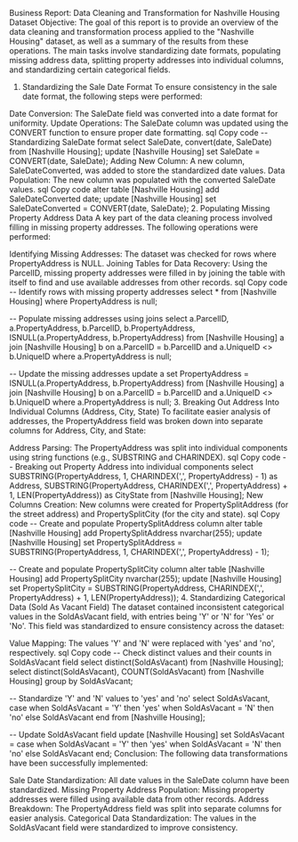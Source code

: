 Business Report: Data Cleaning and Transformation for Nashville Housing Dataset
Objective:
The goal of this report is to provide an overview of the data cleaning and transformation process applied to the "Nashville Housing" dataset, as well as a summary of the results from these operations. The main tasks involve standardizing date formats, populating missing address data, splitting property addresses into individual columns, and standardizing certain categorical fields.

1. Standardizing the Sale Date Format
To ensure consistency in the sale date format, the following steps were performed:

Date Conversion: The SaleDate field was converted into a date format for uniformity.
Update Operations: The SaleDate column was updated using the CONVERT function to ensure proper date formatting.
sql
Copy code
-- Standardizing SaleDate format
select SaleDate, convert(date, SaleDate) from [Nashville Housing];
update [Nashville Housing] set SaleDate = CONVERT(date, SaleDate);
Adding New Column: A new column, SaleDateConverted, was added to store the standardized date values.
Data Population: The new column was populated with the converted SaleDate values.
sql
Copy code
alter table [Nashville Housing] add SaleDateConverted date;
update [Nashville Housing] set SaleDateConverted = CONVERT(date, SaleDate);
2. Populating Missing Property Address Data
A key part of the data cleaning process involved filling in missing property addresses. The following operations were performed:

Identifying Missing Addresses: The dataset was checked for rows where PropertyAddress is NULL.
Joining Tables for Data Recovery: Using the ParcelID, missing property addresses were filled in by joining the table with itself to find and use available addresses from other records.
sql
Copy code
-- Identify rows with missing property addresses
select * from [Nashville Housing] where PropertyAddress is null;

-- Populate missing addresses using joins
select a.ParcelID, a.PropertyAddress, b.ParcelID, b.PropertyAddress, ISNULL(a.PropertyAddress, b.PropertyAddress)
from [Nashville Housing] a
join [Nashville Housing] b on a.ParcelID = b.ParcelID
and a.UniqueID <> b.UniqueID
where a.PropertyAddress is null;

-- Update the missing addresses
update a set PropertyAddress = ISNULL(a.PropertyAddress, b.PropertyAddress)
from [Nashville Housing] a
join [Nashville Housing] b on a.ParcelID = b.ParcelID
and a.UniqueID <> b.UniqueID
where a.PropertyAddress is null;
3. Breaking Out Address Into Individual Columns (Address, City, State)
To facilitate easier analysis of addresses, the PropertyAddress field was broken down into separate columns for Address, City, and State:

Address Parsing: The PropertyAddress was split into individual components using string functions (e.g., SUBSTRING and CHARINDEX).
sql
Copy code
-- Breaking out Property Address into individual components
select SUBSTRING(PropertyAddress, 1, CHARINDEX(',', PropertyAddress) - 1) as Address,
       SUBSTRING(PropertyAddress, CHARINDEX(',', PropertyAddress) + 1, LEN(PropertyAddress)) as CityState
from [Nashville Housing];
New Columns Creation: New columns were created for PropertySplitAddress (for the street address) and PropertySplitCity (for the city and state).
sql
Copy code
-- Create and populate PropertySplitAddress column
alter table [Nashville Housing] add PropertySplitAddress nvarchar(255);
update [Nashville Housing] set PropertySplitAddress = SUBSTRING(PropertyAddress, 1, CHARINDEX(',', PropertyAddress) - 1);

-- Create and populate PropertySplitCity column
alter table [Nashville Housing] add PropertySplitCity nvarchar(255);
update [Nashville Housing] set PropertySplitCity = SUBSTRING(PropertyAddress, CHARINDEX(',', PropertyAddress) + 1, LEN(PropertyAddress));
4. Standardizing Categorical Data (Sold As Vacant Field)
The dataset contained inconsistent categorical values in the SoldAsVacant field, with entries being 'Y' or 'N' for 'Yes' or 'No'. This field was standardized to ensure consistency across the dataset:

Value Mapping: The values 'Y' and 'N' were replaced with 'yes' and 'no', respectively.
sql
Copy code
-- Check distinct values and their counts in SoldAsVacant field
select distinct(SoldAsVacant) from [Nashville Housing];
select distinct(SoldAsVacant), COUNT(SoldAsVacant) from [Nashville Housing] group by SoldAsVacant;

-- Standardize 'Y' and 'N' values to 'yes' and 'no'
select SoldAsVacant,
       case when SoldAsVacant = 'Y' then 'yes'
            when SoldAsVacant = 'N' then 'no'
            else SoldAsVacant end
from [Nashville Housing];

-- Update SoldAsVacant field
update [Nashville Housing]
set SoldAsVacant = case when SoldAsVacant = 'Y' then 'yes'
                        when SoldAsVacant = 'N' then 'no'
                        else SoldAsVacant end;
Conclusion:
The following data transformations have been successfully implemented:

Sale Date Standardization: All date values in the SaleDate column have been standardized.
Missing Property Address Population: Missing property addresses were filled using available data from other records.
Address Breakdown: The PropertyAddress field was split into separate columns for easier analysis.
Categorical Data Standardization: The values in the SoldAsVacant field were standardized to improve consistency.
